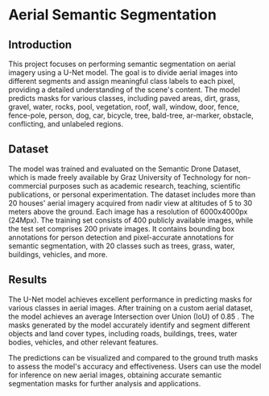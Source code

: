 # Aerial Semantic Segmentation

## Introduction
This project focuses on performing semantic segmentation on aerial imagery using a U-Net model. The goal is to divide aerial images into different segments and assign meaningful class labels to each pixel, providing a detailed understanding of the scene's content. The model predicts masks for various classes, including paved areas, dirt, grass, gravel, water, rocks, pool, vegetation, roof, wall, window, door, fence, fence-pole, person, dog, car, bicycle, tree, bald-tree, ar-marker, obstacle, conflicting, and unlabeled regions.

## Dataset
The model was trained and evaluated on the Semantic Drone Dataset, which is made freely available by Graz University of Technology for non-commercial purposes such as academic research, teaching, scientific publications, or personal experimentation. The dataset includes more than 20 houses' aerial imagery acquired from nadir view at altitudes of 5 to 30 meters above the ground. Each image has a resolution of 6000x4000px (24Mpx). The training set consists of 400 publicly available images, while the test set comprises 200 private images. It contains bounding box annotations for person detection and pixel-accurate annotations for semantic segmentation, with 20 classes such as trees, grass, water, buildings, vehicles, and more.

## Results
The U-Net model achieves excellent performance in predicting masks for various classes in aerial images. After training on a custom aerial dataset, the model achieves an average Intersection over Union (IoU) of 0.85 . The masks generated by the model accurately identify and segment different objects and land cover types, including roads, buildings, trees, water bodies, vehicles, and other relevant features.

The predictions can be visualized and compared to the ground truth masks to assess the model's accuracy and effectiveness. Users can use the model for inference on new aerial images, obtaining accurate semantic segmentation masks for further analysis and applications.
